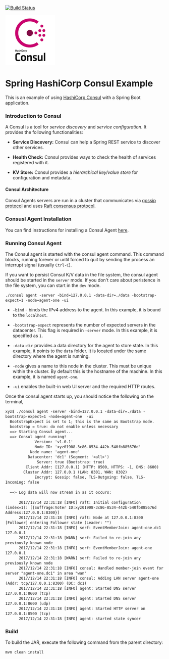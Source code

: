 [![Build Status][travis-badge]][travis-badge-url]

![](./img/consul-logo.png)

Spring HashiCorp Consul Example
==================================
This is an example of using [HashiCorp Consul](https://www.consul.io/) with a
Spring Boot application. 

### Introduction to Consul
A Consul is a tool for _service discovery_ and _service configuration_. 
It provides the following functionalities:

- **Service Discovery:** Consul can help a Spring REST service to discover
other services.

- **Health Check:** Consul provides ways to check the health of services 
registered with it.

- **KV Store:** Consul provides a _hierarchical key/value store_ for 
configuration and metadata.

#### Consul Architecture
Consul Agents servers are run in a cluster that communicates via 
[gossip protocol](https://www.consul.io/docs/internals/gossip.html) and uses
 [Raft consensus protocol](https://www.consul.io/docs/internals/consensus.html).

   
### Consusl Agent Installation
You can find instructions for installing a Consul Agent 
[here](https://www.consul.io/docs/install/index.html).

### Running Consul Agent
The Consul agent is started with the consul agent command. This command blocks, 
running forever or until forced to quit by sending the process an interrupt 
signal (usually `Ctrl-C`). 

If you want to persist Consul K/V data in the file system, the consul agent 
should be started in the `server` mode. If you don't care about peristence in
the file system, you can start in the `dev` mode.

```
./consul agent -server -bind=127.0.0.1 -data-dir=./data -bootstrap-expect=1 -node=agent-one -ui
```

- `-bind` - binds the IPv4 address to the agent. In this example, it is 
bound to the `localhost`.

- `-bootstrap-expect` represents the number of expected servers in the 
datacenter. This flag is required in `-server` mode. In this example, it is 
specified as `1`.

- `-data-dir` provides a data directory for the agent to store state.
In this example, it points to the `data` folder. It is located under the same
directory where the agent is running.

- `-node` gives a name to this node in the cluster. This must be unique within 
the cluster. By default this is the hostname of the machine. In this example,
it is named `agent-one`.

- `-ui` enables the built-in web UI server and the required HTTP routes.

Once the consul agent starts up, you should notice the following on the terminal,

```
xyz$ ./consul agent -server -bind=127.0.0.1 -data-dir=./data -bootstrap-expect=1 -node=agent-one  -ui
  BootstrapExpect is set to 1; this is the same as Bootstrap mode.
  bootstrap = true: do not enable unless necessary
  ==> Starting Consul agent...
  ==> Consul agent running!
             Version: 'v1.0.1'
             Node ID: 'xyz01908-3c86-8534-442b-540fb885676d'
           Node name: 'agent-one'
          Datacenter: 'dc1' (Segment: '<all>')
              Server: true (Bootstrap: true)
         Client Addr: [127.0.0.1] (HTTP: 8500, HTTPS: -1, DNS: 8600)
        Cluster Addr: 127.0.0.1 (LAN: 8301, WAN: 8302)
             Encrypt: Gossip: false, TLS-Outgoing: false, TLS-Incoming: false
  
  ==> Log data will now stream in as it occurs:
  
      2017/12/14 22:31:18 [INFO] raft: Initial configuration (index=1): [{Suffrage:Voter ID:xyz01908-3c86-8534-442b-540fb885676d Address:127.0.0.1:8300}]
      2017/12/14 22:31:18 [INFO] raft: Node at 127.0.0.1:8300 [Follower] entering Follower state (Leader: "")
      2017/12/14 22:31:18 [INFO] serf: EventMemberJoin: agent-one.dc1 127.0.0.1
      2017/12/14 22:31:18 [WARN] serf: Failed to re-join any previously known node
      2017/12/14 22:31:18 [INFO] serf: EventMemberJoin: agent-one 127.0.0.1
      2017/12/14 22:31:18 [WARN] serf: Failed to re-join any previously known node
      2017/12/14 22:31:18 [INFO] consul: Handled member-join event for server "agent-one.dc1" in area "wan"
      2017/12/14 22:31:18 [INFO] consul: Adding LAN server agent-one (Addr: tcp/127.0.0.1:8300) (DC: dc1)
      2017/12/14 22:31:18 [INFO] agent: Started DNS server 127.0.0.1:8600 (tcp)
      2017/12/14 22:31:18 [INFO] agent: Started DNS server 127.0.0.1:8600 (udp)
      2017/12/14 22:31:18 [INFO] agent: Started HTTP server on 127.0.0.1:8500 (tcp)
      2017/12/14 22:31:18 [INFO] agent: started state syncer
```


### Build
To build the JAR, execute the following command from the parent directory:

```
mvn clean install
```




[travis-badge]: https://travis-ci.org/indrabasak/spring-consul-example.svg?branch=master
[travis-badge-url]: https://travis-ci.org/indrabasak/spring-consul-example/